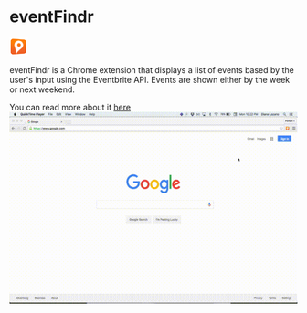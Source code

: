 # eventFindr
![](dist/icon.png)

eventFindr is a Chrome extension that displays a list of events based by the user's input using the Eventbrite API. Events are shown either by the week or next weekend.

You can read more about it [here](http://cutofmyjib.github.io/eventfindr.html)
![](eventFindr.gif)